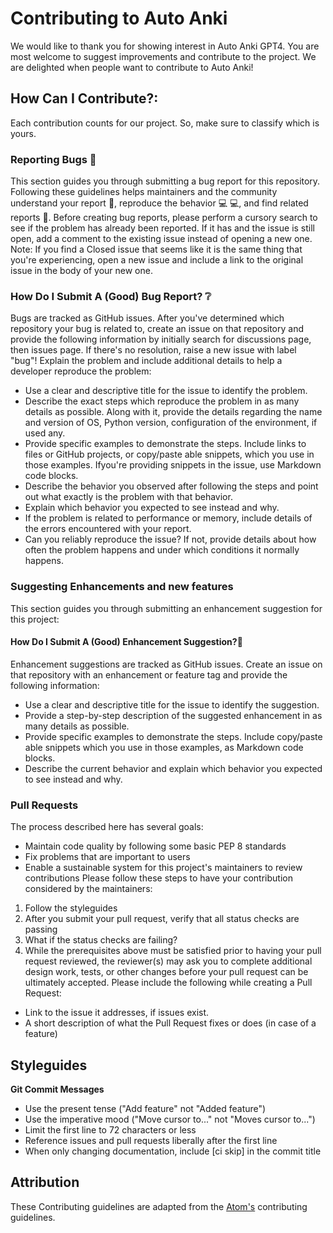 # **Contributing to Auto Anki**

We would like to thank you for showing interest in Auto Anki GPT4. You are most welcome to suggest improvements and contribute to the project. We are delighted when people want to contribute to Auto Anki!

## **How Can I Contribute?**:

Each contribution counts for our project. So, make sure to classify which is yours.

### **Reporting Bugs** 🐛

This section guides you through submitting a bug report for this repository. Following these guidelines helps maintainers and the community understand your report 📝, reproduce the behavior 💻 💻, and find related reports 🔎.
Before creating bug reports, please perform a cursory search to see if the problem has already been reported. If it has and the issue is still open, add a comment to the existing issue instead of opening a new one.
Note: If you find a Closed issue that seems like it is the same thing that you're experiencing, open a new issue and include a link to the original issue in the body of your new one.

### **How Do I Submit A (Good) Bug Report?** ❔

Bugs are tracked as GitHub issues. After you've determined which repository your bug is related to, create an issue on that repository and provide the following information by initially search for discussions page, then issues page. If there's no resolution, raise a new issue with label "bug"!
Explain the problem and include additional details to help a developer reproduce the problem:

* Use a clear and descriptive title for the issue to identify the problem.
* Describe the exact steps which reproduce the problem in as many details as possible. Along with it, provide the details regarding the name and version of OS, Python version, configuration of the environment, if used any.
* Provide specific examples to demonstrate the steps. Include links to files or GitHub projects, or copy/paste able snippets, which you use in those examples. Ifyou're providing snippets in the issue, use Markdown code blocks.
* Describe the behavior you observed after following the steps and point out what exactly is the problem with that behavior.
* Explain which behavior you expected to see instead and why.
* If the problem is related to performance or memory, include details of the errors encountered with your report.
* Can you reliably reproduce the issue? If not, provide details about how often the problem happens and under which conditions it normally happens.

### **Suggesting Enhancements and new features**

This section guides you through submitting an enhancement suggestion for this project:

#### **How Do I Submit A (Good) Enhancement Suggestion?**🤔

Enhancement suggestions are tracked as GitHub issues. Create an issue on that repository with an enhancement or feature tag and provide the following information:

* Use a clear and descriptive title for the issue to identify the suggestion.
* Provide a step-by-step description of the suggested enhancement in as many details as possible.
* Provide specific examples to demonstrate the steps. Include copy/paste able snippets which you use in those examples, as Markdown code blocks.
* Describe the current behavior and explain which behavior you expected to see instead and why.

### **Pull Requests**

The process described here has several goals:

* Maintain code quality by following some basic PEP 8 standards
* Fix problems that are important to users
* Enable a sustainable system for this project's maintainers to review contributions
  Please follow these steps to have your contribution considered by the maintainers:

1. Follow the styleguides
2. After you submit your pull request, verify that all status checks are passing
3. What if the status checks are failing?
4.
   While the prerequisites above must be satisfied prior to having your pull request reviewed, the reviewer(s) may ask you to complete additional design work, tests, or other changes before your pull request can be ultimately accepted.
   Please include the following while creating a Pull Request:

* Link to the issue it addresses, if issues exist.
* A short description of what the Pull Request fixes or does (in case of a feature)

## **Styleguides**

**Git Commit Messages**

* Use the present tense ("Add feature" not "Added feature")
* Use the imperative mood ("Move cursor to..." not "Moves cursor to...")
* Limit the first line to 72 characters or less
* Reference issues and pull requests liberally after the first line
* When only changing documentation, include [ci skip] in the commit title

## **Attribution**

These Contributing guidelines are adapted from the [Atom's](https://github.com/atom/atom/blob/master/CONTRIBUTING.md) contributing guidelines.
